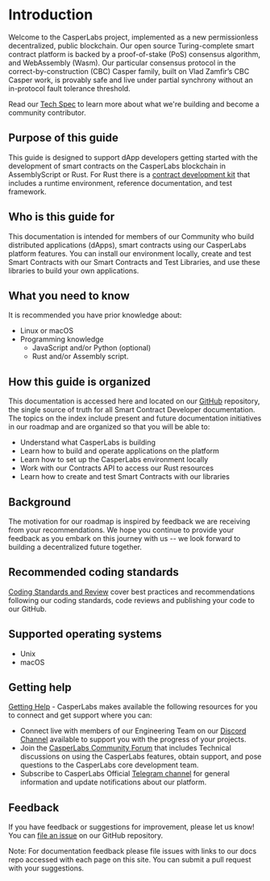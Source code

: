 
Introduction
============

Welcome to the CasperLabs project, implemented as a new permissionless decentralized, public blockchain. Our open source Turing-complete smart contract platform is backed by a proof-of-stake (PoS) consensus algorithm, and WebAssembly (Wasm). Our particular consensus protocol in the correct-by-construction (CBC) Casper family, built on Vlad Zamfir’s CBC Casper work, is provably safe and live under partial synchrony without an in-protocol fault tolerance threshold.

Read our [Tech Spec](https://techspec.casperlabs.io/en/latest/) to learn more about what we're building and become a community contributor.

## Purpose of this guide

This guide is designed to support dApp developers getting started with the development of smart contracts on the CasperLabs blockchain in AssemblyScript or Rust. For Rust there is a [contract development kit](setup-of-rust-contract-sdk) that includes a runtime environment, reference documentation, and test framework.

## Who is this guide for

This documentation is intended for members of our Community who build distributed applications (dApps), smart contracts using our CasperLabs platform features. You can install our environment locally, create and test Smart Contracts with our Smart Contracts and Test Libraries, and use these libraries to build your own applications.

## What you need to know

It is recommended you have prior knowledge about:

* Linux or macOS
* Programming knowledge
  * JavaScript and/or Python (optional)
  * Rust and/or Assembly script.

## How this guide is organized

This documentation is accessed here and located on our [GitHub](https://github.com/CasperLabs/techspec) repository, the single source of truth for all Smart Contract Developer documentation. The topics on the index include present and future documentation initiatives in our roadmap and are organized so that you will be able to:

- Understand what CasperLabs is building
- Learn how to build and operate applications on the platform
- Learn how to set up the CasperLabs environment locally
- Work with our Contracts API to access our Rust resources
- Learn how to create and test Smart Contracts with our libraries

## Background

The motivation for our roadmap is inspired by feedback we are receiving from your recommendations. We hope you continue to provide your feedback as you embark on this journey with us -- we look forward to building a decentralized future together.

## Recommended coding standards

[Coding Standards and Review](https://github.com/CasperLabs/CasperLabs/blob/master/CONTRIBUTING.md/) cover best practices and recommendations following our coding standards, code reviews and publishing your code to our GitHub.

## Supported operating systems

- Unix
- macOS

## Getting help

[Getting Help](https://github.com/CasperLabs/CasperLabs/tree/dev#getting-help) - CasperLabs makes available the following resources for you to connect and get support where you can:

* Connect live with members of our Engineering Team on our [Discord Channel](https://discordapp.com/invite/mpZ9AYD) available to support you with the progress of your projects.
* Join the [CasperLabs Community Forum](https://forums.casperlabs.io/) that includes Technical discussions on using the CasperLabs features, obtain support, and pose questions to the CasperLabs core development team.
* Subscribe to CasperLabs Official [Telegram channel](https://t.me/CasperLabs) for general information and update notifications about our platform.

## Feedback

If you have feedback or suggestions for improvement, please let us know!
You can [file an issue](https://github.com/CasperLabs/CasperLabs/issues/new) on our GitHub repository.

Note: For documentation feedback please file issues with links to our docs repo accessed with each page on this site. You can submit a pull request with your suggestions.


